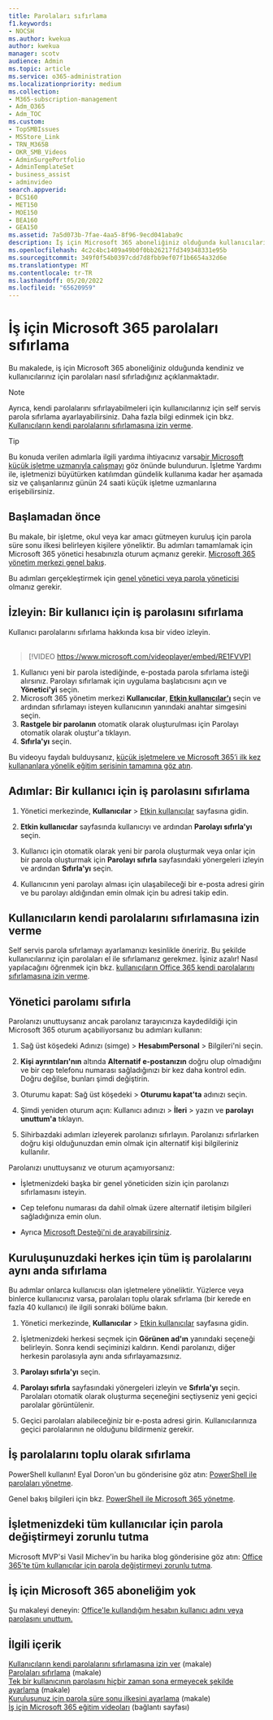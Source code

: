 ```yaml
---
title: Parolaları sıfırlama
f1.keywords:
- NOCSH
ms.author: kwekua
author: kwekua
manager: scotv
audience: Admin
ms.topic: article
ms.service: o365-administration
ms.localizationpriority: medium
ms.collection:
- M365-subscription-management
- Adm_O365
- Adm_TOC
ms.custom:
- TopSMBIssues
- MSStore_Link
- TRN_M365B
- OKR_SMB_Videos
- AdminSurgePortfolio
- AdminTemplateSet
- business_assist
- adminvideo
search.appverid:
- BCS160
- MET150
- MOE150
- BEA160
- GEA150
ms.assetid: 7a5d073b-7fae-4aa5-8f96-9ecd041aba9c
description: İş için Microsoft 365 aboneliğiniz olduğunda kullanıcıların parolalarını sıfırlamak için Microsoft 365 yönetici hesabınızla oturum açın.
ms.openlocfilehash: 4c2c4bc1409a49b0f0bb26217fd349348331e95b
ms.sourcegitcommit: 349f0f54b0397cdd7d8fbb9ef07f1b6654a32d6e
ms.translationtype: MT
ms.contentlocale: tr-TR
ms.lasthandoff: 05/20/2022
ms.locfileid: "65620959"
---
```

# <a name="reset-passwords-in-microsoft-365-for-business"></a>İş için Microsoft 365 parolaları sıfırlama

Bu makalede, iş için Microsoft 365 aboneliğiniz olduğunda kendiniz ve kullanıcılarınız için parolaları nasıl sıfırladığınız açıklanmaktadır.

> [!NOTE]
> Ayrıca, kendi parolalarını sıfırlayabilmeleri için kullanıcılarınız için self servis parola sıfırlama ayarlayabilirsiniz. Daha fazla bilgi edinmek için bkz. [Kullanıcıların kendi parolalarını sıfırlamasına izin verme](let-users-reset-passwords.md).

> [!TIP]
> Bu konuda verilen adımlarla ilgili yardıma ihtiyacınız varsa[bir Microsoft küçük işletme uzmanıyla çalışmayı](https://go.microsoft.com/fwlink/?linkid=2186871) göz önünde bulundurun. İşletme Yardımı ile, işletmenizi büyütürken katılımdan gündelik kullanıma kadar her aşamada siz ve çalışanlarınız günün 24 saati küçük işletme uzmanlarına erişebilirsiniz.

## <a name="before-you-begin"></a>Başlamadan önce

Bu makale, bir işletme, okul veya kar amacı gütmeyen kuruluş için parola süre sonu ilkesi belirleyen kişilere yöneliktir. Bu adımları tamamlamak için Microsoft 365 yönetici hesabınızla oturum açmanız gerekir. [Microsoft 365 yönetim merkezi genel bakış](../admin-overview/admin-center-overview.md).

Bu adımları gerçekleştirmek için [genel yönetici veya parola yöneticisi](about-admin-roles.md) olmanız gerekir.

## <a name="watch-reset-a-business-password-for-a-user"></a>İzleyin: Bir kullanıcı için iş parolasını sıfırlama

Kullanıcı parolalarını sıfırlama hakkında kısa bir video izleyin.<br><br>

> [!VIDEO https://www.microsoft.com/videoplayer/embed/RE1FVVP]

1. Kullanıcı yeni bir parola istediğinde, e-postada parola sıfırlama isteği alırsınız. Parolayı sıfırlamak için uygulama başlatıcısını açın ve **Yönetici'yi** seçin.
1. Microsoft 365 yönetim merkezi **Kullanıcılar**, <a href="https://go.microsoft.com/fwlink/p/?linkid=834822" target="_blank">**Etkin kullanıcılar'ı**</a> seçin ve ardından sıfırlamayı isteyen kullanıcının yanındaki anahtar simgesini seçin.
1. **Rastgele bir parolanın** otomatik olarak oluşturulması için Parolayı otomatik olarak oluştur'a tıklayın.
1. **Sıfırla'yı** seçin.

Bu videoyu faydalı bulduysanız, [küçük işletmelere ve Microsoft 365’i ilk kez kullananlara yönelik eğitim serisinin tamamına göz atın](../../business-video/index.yml).
  
## <a name="steps-reset-a-business-password-for-a-user"></a>Adımlar: Bir kullanıcı için iş parolasını sıfırlama

1. Yönetici merkezinde, **Kullanıcılar** \> <a href="https://go.microsoft.com/fwlink/p/?linkid=834822" target="_blank">Etkin kullanıcılar</a> sayfasına gidin.

2. **Etkin kullanıcılar** sayfasında kullanıcıyı ve ardından **Parolayı sıfırla'yı** seçin.

3. Kullanıcı için otomatik olarak yeni bir parola oluşturmak veya onlar için bir parola oluşturmak için **Parolayı sıfırla** sayfasındaki yönergeleri izleyin ve ardından **Sıfırla'yı** seçin.  

4. Kullanıcının yeni parolayı alması için ulaşabileceği bir e-posta adresi girin ve bu parolayı aldığından emin olmak için bu adresi takip edin.

## <a name="let-users-reset-their-own-passwords"></a>Kullanıcıların kendi parolalarını sıfırlamasına izin verme

Self servis parola sıfırlamayı ayarlamanızı kesinlikle öneririz. Bu şekilde kullanıcılarınız için parolaları el ile sıfırlamanız gerekmez. İşiniz azalır! Nasıl yapılacağını öğrenmek için bkz. [kullanıcıların Office 365 kendi parolalarını sıfırlamasına izin verme](let-users-reset-passwords.md).

## <a name="reset-my-admin-password"></a>Yönetici parolamı sıfırla

Parolanızı unuttuysanız ancak parolanız tarayıcınıza kaydedildiği için Microsoft 365 oturum açabiliyorsanız bu adımları kullanın:

1. Sağ üst köşedeki Adınızı (simge) > **HesabımPersonal** >  Bilgileri'ni seçin.

2. **Kişi ayrıntıları'nın** altında **Alternatif e-postanızın** doğru olup olmadığını ve bir cep telefonu numarası sağladığınızı bir kez daha kontrol edin. Doğru değilse, bunları şimdi değiştirin.

3. Oturumu kapat: Sağ üst köşedeki \> **Oturumu kapat'ta** adınızı seçin.

4. Şimdi yeniden oturum açın: Kullanıcı adınızı \> **İleri** \> yazın ve **parolayı unuttum'a** tıklayın.

5. Sihirbazdaki adımları izleyerek parolanızı sıfırlayın. Parolanızı sıfırlarken doğru kişi olduğunuzdan emin olmak için alternatif kişi bilgileriniz kullanılır.

Parolanızı unuttuysanız ve oturum açamıyorsanız:

- İşletmenizdeki başka bir genel yöneticiden sizin için parolanızı sıfırlamasını isteyin.

- Cep telefonu numarası da dahil olmak üzere alternatif iletişim bilgileri sağladığınıza emin olun.

- Ayrıca [Microsoft Desteği'ni de arayabilirsiniz](../../business-video/get-help-support.md).

## <a name="reset-all-business-passwords-for-everyone-in-your-organization-at-the-same-time"></a>Kuruluşunuzdaki herkes için tüm iş parolalarını aynı anda sıfırlama
<a name="bkmk_forgot"> </a>

Bu adımlar onlarca kullanıcısı olan işletmelere yöneliktir. Yüzlerce veya binlerce kullanıcınız varsa, parolaları toplu olarak sıfırlama (bir kerede en fazla 40 kullanıcı) ile ilgili sonraki bölüme bakın.
  
1. Yönetici merkezinde, **Kullanıcılar** \> <a href="https://go.microsoft.com/fwlink/p/?linkid=834822" target="_blank">Etkin kullanıcılar</a> sayfasına gidin.

2. İşletmenizdeki herkesi seçmek için **Görünen ad'ın** yanındaki seçeneği belirleyin. Sonra kendi seçiminizi kaldırın. Kendi parolanızı, diğer herkesin parolasıyla aynı anda sıfırlayamazsınız.

3. **Parolayı sıfırla'yı** seçin.

4. **Parolayı sıfırla** sayfasındaki yönergeleri izleyin ve **Sıfırla'yı** seçin.  Parolaları otomatik olarak oluşturma seçeneğini seçtiyseniz yeni geçici parolalar görüntülenir.

5. Geçici parolaları alabileceğiniz bir e-posta adresi girin. Kullanıcılarınıza geçici parolalarının ne olduğunu bildirmeniz gerekir.
  
## <a name="reset-business-passwords-in-bulk"></a>İş parolalarını toplu olarak sıfırlama
<a name="bkmk_forgot"> </a>

PowerShell kullanın! Eyal Doron'un bu gönderisine göz atın: [PowerShell ile parolaları yönetme](https://go.microsoft.com/fwlink/?linkid=853696).
  
<!-- Here's a related article: [Set the passwords for multiple user accounts](/office365/enterprise/powershell/manage-office-365-with-office-365-powershell). -->
  
Genel bakış bilgileri için bkz. [PowerShell ile Microsoft 365 yönetme](../../enterprise/manage-microsoft-365-with-microsoft-365-powershell.md).
  
## <a name="force-a-password-change-for-all-users-in-your-business"></a>İşletmenizdeki tüm kullanıcılar için parola değiştirmeyi zorunlu tutma

Microsoft MVP'si Vasil Michev'in bu harika blog gönderisine göz atın: [Office 365'te tüm kullanıcılar için parola değiştirmeyi zorunlu tutma](https://go.microsoft.com/fwlink/?linkid=853693).
  
## <a name="i-dont-have-a-microsoft-365-for-business-subscription"></a>İş için Microsoft 365 aboneliğim yok

Şu makaleyi deneyin: [Office'le kullandığım hesabın kullanıcı adını veya parolasını unuttum.](https://support.microsoft.com/office/eba0b4a2-c0ae-472c-99f6-bc63ee2425a8?wt.mc_id=SCL_reset-passwords_AdmHlp)
  
## <a name="related-content"></a>İlgili içerik
  
[Kullanıcıların kendi parolalarını sıfırlamasına izin ver](../add-users/let-users-reset-passwords.md) (makale)\
[Parolaları sıfırlama](../add-users/reset-passwords.md) (makale)\
[Tek bir kullanıcının parolasını hiçbir zaman sona ermeyecek şekilde ayarlama](set-password-to-never-expire.md) (makale)\
[Kuruluşunuz için parola süre sonu ilkesini ayarlama](../manage/set-password-expiration-policy.md) (makale)\
[İş için Microsoft 365 eğitim videoları](../../business-video/index.yml) (bağlantı sayfası)
